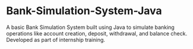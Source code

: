 # Bank-Simulation-System-Java
A basic Bank Simulation System built using Java to simulate banking operations like account creation, deposit, withdrawal, and balance check. Developed as part of internship training.

